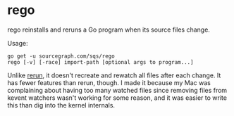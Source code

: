# rego

rego reinstalls and reruns a Go program when its source files change.

Usage:

```
go get -u sourcegraph.com/sqs/rego
rego [-v] [-race] import-path [optional args to program...]
```

Unlike [rerun](https://github.com/skelterjohn/rerun), it doesn't
recreate and rewatch all files after each change. It has fewer
features than rerun, though. I made it because my Mac was complaining
about having too many watched files since removing files from kevent
watchers wasn't working for some reason, and it was easier to write
this than dig into the kernel internals.
